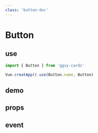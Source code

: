 ```yaml
---
class: 'button-doc'
---
```

# Button

## use

```javascript
import { Button } from 'ggsy-cards'

Vue.creatApp().use(Button.name, Button)
```

## demo

<demo-wrapper
  src="src/packages/button/demo"
  :demos="demos"
/>

<script setup>
const demos = import.meta.globEager('../../../src/packages/button/demo/demo*.vue')
</script>

## props

## event
